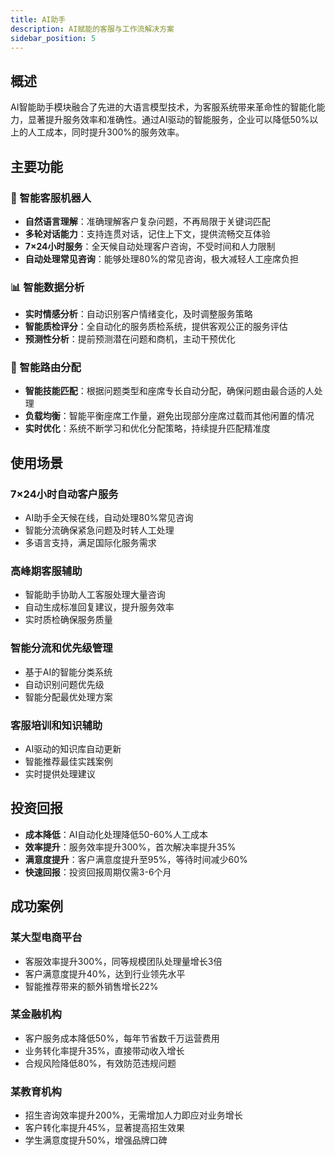 ```yaml
---
title: AI助手
description: AI赋能的客服与工作流解决方案
sidebar_position: 5
---
```


## 概述

AI智能助手模块融合了先进的大语言模型技术，为客服系统带来革命性的智能化能力，显著提升服务效率和准确性。通过AI驱动的智能服务，企业可以降低50%以上的人工成本，同时提升300%的服务效率。

## 主要功能

### 🤖 智能客服机器人

- **自然语言理解**：准确理解客户复杂问题，不再局限于关键词匹配
- **多轮对话能力**：支持连贯对话，记住上下文，提供流畅交互体验
- **7×24小时服务**：全天候自动处理客户咨询，不受时间和人力限制
- **自动处理常见咨询**：能够处理80%的常见咨询，极大减轻人工座席负担

### 📊 智能数据分析

- **实时情感分析**：自动识别客户情绪变化，及时调整服务策略
- **智能质检评分**：全自动化的服务质检系统，提供客观公正的服务评估
- **预测性分析**：提前预测潜在问题和商机，主动干预优化

### 🎯 智能路由分配

- **智能技能匹配**：根据问题类型和座席专长自动分配，确保问题由最合适的人处理
- **负载均衡**：智能平衡座席工作量，避免出现部分座席过载而其他闲置的情况
- **实时优化**：系统不断学习和优化分配策略，持续提升匹配精准度

## 使用场景

### 7×24小时自动客户服务

- AI助手全天候在线，自动处理80%常见咨询
- 智能分流确保紧急问题及时转人工处理
- 多语言支持，满足国际化服务需求

### 高峰期客服辅助

- 智能助手协助人工客服处理大量咨询
- 自动生成标准回复建议，提升服务效率
- 实时质检确保服务质量

### 智能分流和优先级管理

- 基于AI的智能分类系统
- 自动识别问题优先级
- 智能分配最优处理方案

### 客服培训和知识辅助

- AI驱动的知识库自动更新
- 智能推荐最佳实践案例
- 实时提供处理建议

## 投资回报

- **成本降低**：AI自动化处理降低50-60%人工成本
- **效率提升**：服务效率提升300%，首次解决率提升35%
- **满意度提升**：客户满意度提升至95%，等待时间减少60%
- **快速回报**：投资回报周期仅需3-6个月

## 成功案例

### 某大型电商平台

- 客服效率提升300%，同等规模团队处理量增长3倍
- 客户满意度提升40%，达到行业领先水平
- 智能推荐带来的额外销售增长22%

### 某金融机构

- 客户服务成本降低50%，每年节省数千万运营费用
- 业务转化率提升35%，直接带动收入增长
- 合规风险降低80%，有效防范违规问题

### 某教育机构

- 招生咨询效率提升200%，无需增加人力即应对业务增长
- 客户转化率提升45%，显著提高招生效果
- 学生满意度提升50%，增强品牌口碑

